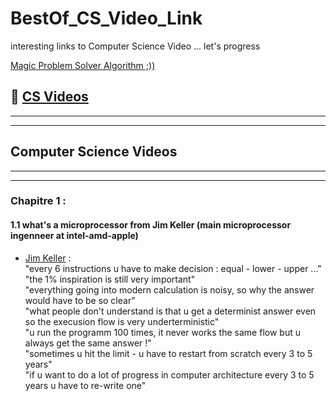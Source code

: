 # BestOf_CS_Video_Link
interesting links to Computer Science Video ... let's progress 

[Magic Problem Solver Algorithm ;))](https://proftomcrick.com/2011/04/26/feynman-problem-solving-algorithm/)

## 🚀 [CS Videos](#CSV)

------------------------------------------------------------------------------------------------
------------------------------------------------------------------------------------------------

## <a name="CSV"></a> Computer Science Videos
------------------------------------------------------------------------------------------------
------------------------------------------------------------------------------------------------

### Chapitre 1 : 

#### 1.1 what's a microprocessor from Jim Keller (main microprocessor ingenneer at intel-amd-apple)
 * [Jim Keller](https://youtu.be/Nb2tebYAaOA) :  
 "every 6 instructions u have to make decision : equal - lower - upper ..."  
 "the 1% inspiration is still very important"  
 "everything going into modern calculation is noisy, so why the answer would have to be so clear"  
 "what people don't understand is that u get a determinist answer even so the execusion flow is very underterministic"  
 "u run the programm 100 times, it never works the same flow but u always get the same answer !"  
 "sometimes u hit the limit - u have to restart from scratch every 3 to 5 years"  
 "if u want to do a lot of progress in computer architecture every 3 to 5 years u have to re-write one"  
 
 
 
 

 



